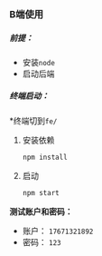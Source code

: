 ###  B端使用

#####  前提： 

* 安装`node`
* 启动后端

#####  终端启动：

*终端切到`fe/`

1. 安装依赖

   ```js
   npm install
   ```

2. 启动

   ```js
   npm start
   ```

   

**测试账户和密码：**

* 账户： `17671321892`
* 密码： `123`

